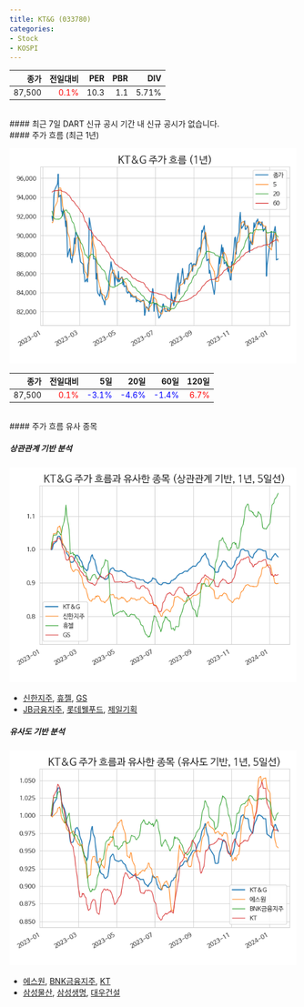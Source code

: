 ```yaml
---
title: KT&G (033780)
categories:
- Stock
- KOSPI
---
```


|**종가**|**전일대비**|**PER**|**PBR**|**DIV**|
|---:|-------:|--:|--:|--:|
|87,500|<span style="color: red">0.1%</span>|10.3|1.1|5.71%|

<!-- more -->

<br>
#### 최근 7일 DART 신규 공시
기간 내 신규 공시가 없습니다.

<br>
#### 주가 흐름 (최근 1년)

![033780](/assets/images/stock/033780.png)

|**종가**|**전일대비**|**5일**|**20일**|**60일**|**120일**|
|---:|-------:|--:|---:|---:|----:|
|87,500|<span style="color: red">0.1%</span>|<span style="color: blue">-3.1%</span>|<span style="color: blue">-4.6%</span>|<span style="color: blue">-1.4%</span>|<span style="color: red">6.7%</span>|

<br>
#### 주가 흐름 유사 종목

##### 상관관계 기반 분석

![033780](/assets/images/stock/033780_corr.png)
- [신한지주](/055550/), [휴젤](/145020/), [GS](/078930/)
- [JB금융지주](/175330/), [롯데웰푸드](/280360/), [제일기획](/030000/)

##### 유사도 기반 분석

![033780](/assets/images/stock/033780_sim.png)
- [에스원](/012750/), [BNK금융지주](/138930/), [KT](/030200/)
- [삼성물산](/028260/), [삼성생명](/032830/), [대우건설](/047040/)